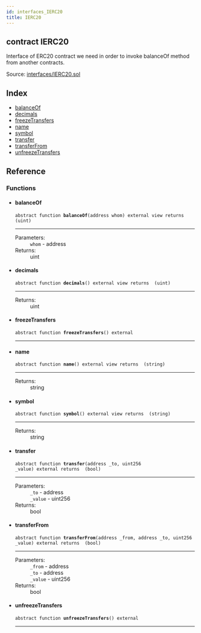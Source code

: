```yaml
---
id: interfaces_IERC20
title: IERC20
---
```


<div class="contract-doc"><div class="contract"><h2 class="contract-header"><span class="contract-kind">contract</span> IERC20</h2><p class="description">Interface of ERC20 contract we need in order to invoke balanceOf method from another contracts.</p><div class="source">Source: <a href="git+https://github.com/2keynet/web3-alpha/blob/v0.0.3/contracts/interfaces/IERC20.sol" target="_blank">interfaces/IERC20.sol</a></div></div><div class="index"><h2>Index</h2><ul><li><a href="interfaces_IERC20.html#balanceOf">balanceOf</a></li><li><a href="interfaces_IERC20.html#decimals">decimals</a></li><li><a href="interfaces_IERC20.html#freezeTransfers">freezeTransfers</a></li><li><a href="interfaces_IERC20.html#name">name</a></li><li><a href="interfaces_IERC20.html#symbol">symbol</a></li><li><a href="interfaces_IERC20.html#transfer">transfer</a></li><li><a href="interfaces_IERC20.html#transferFrom">transferFrom</a></li><li><a href="interfaces_IERC20.html#unfreezeTransfers">unfreezeTransfers</a></li></ul></div><div class="reference"><h2>Reference</h2><div class="functions"><h3>Functions</h3><ul><li><div class="item function"><span id="balanceOf" class="anchor-marker"></span><h4 class="name">balanceOf</h4><div class="body"><code class="signature"><span>abstract </span>function <strong>balanceOf</strong><span>(address whom) </span><span>external </span><span>view </span><span>returns  (uint) </span></code><hr/><dl><dt><span class="label-parameters">Parameters:</span></dt><dd><div><code>whom</code> - address</div></dd><dt><span class="label-return">Returns:</span></dt><dd>uint</dd></dl></div></div></li><li><div class="item function"><span id="decimals" class="anchor-marker"></span><h4 class="name">decimals</h4><div class="body"><code class="signature"><span>abstract </span>function <strong>decimals</strong><span>() </span><span>external </span><span>view </span><span>returns  (uint) </span></code><hr/><dl><dt><span class="label-return">Returns:</span></dt><dd>uint</dd></dl></div></div></li><li><div class="item function"><span id="freezeTransfers" class="anchor-marker"></span><h4 class="name">freezeTransfers</h4><div class="body"><code class="signature"><span>abstract </span>function <strong>freezeTransfers</strong><span>() </span><span>external </span></code><hr/></div></div></li><li><div class="item function"><span id="name" class="anchor-marker"></span><h4 class="name">name</h4><div class="body"><code class="signature"><span>abstract </span>function <strong>name</strong><span>() </span><span>external </span><span>view </span><span>returns  (string) </span></code><hr/><dl><dt><span class="label-return">Returns:</span></dt><dd>string</dd></dl></div></div></li><li><div class="item function"><span id="symbol" class="anchor-marker"></span><h4 class="name">symbol</h4><div class="body"><code class="signature"><span>abstract </span>function <strong>symbol</strong><span>() </span><span>external </span><span>view </span><span>returns  (string) </span></code><hr/><dl><dt><span class="label-return">Returns:</span></dt><dd>string</dd></dl></div></div></li><li><div class="item function"><span id="transfer" class="anchor-marker"></span><h4 class="name">transfer</h4><div class="body"><code class="signature"><span>abstract </span>function <strong>transfer</strong><span>(address _to, uint256 _value) </span><span>external </span><span>returns  (bool) </span></code><hr/><dl><dt><span class="label-parameters">Parameters:</span></dt><dd><div><code>_to</code> - address</div><div><code>_value</code> - uint256</div></dd><dt><span class="label-return">Returns:</span></dt><dd>bool</dd></dl></div></div></li><li><div class="item function"><span id="transferFrom" class="anchor-marker"></span><h4 class="name">transferFrom</h4><div class="body"><code class="signature"><span>abstract </span>function <strong>transferFrom</strong><span>(address _from, address _to, uint256 _value) </span><span>external </span><span>returns  (bool) </span></code><hr/><dl><dt><span class="label-parameters">Parameters:</span></dt><dd><div><code>_from</code> - address</div><div><code>_to</code> - address</div><div><code>_value</code> - uint256</div></dd><dt><span class="label-return">Returns:</span></dt><dd>bool</dd></dl></div></div></li><li><div class="item function"><span id="unfreezeTransfers" class="anchor-marker"></span><h4 class="name">unfreezeTransfers</h4><div class="body"><code class="signature"><span>abstract </span>function <strong>unfreezeTransfers</strong><span>() </span><span>external </span></code><hr/></div></div></li></ul></div></div></div>
